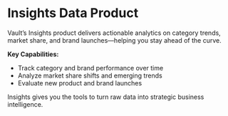 # Insights Data Product

Vault’s Insights product delivers actionable analytics on category trends, market share, and brand launches—helping you stay ahead of the curve.

**Key Capabilities:**
- Track category and brand performance over time
- Analyze market share shifts and emerging trends
- Evaluate new product and brand launches

Insights gives you the tools to turn raw data into strategic business intelligence.
